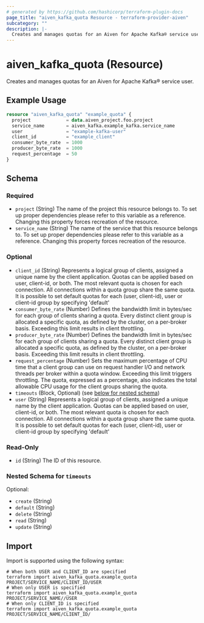 ```yaml
---
# generated by https://github.com/hashicorp/terraform-plugin-docs
page_title: "aiven_kafka_quota Resource - terraform-provider-aiven"
subcategory: ""
description: |-
  Creates and manages quotas for an Aiven for Apache Kafka® service user.
---
```


# aiven_kafka_quota (Resource)

Creates and manages quotas for an Aiven for Apache Kafka® service user.

## Example Usage

```terraform
resource "aiven_kafka_quota" "example_quota" {
  project             = data.aiven_project.foo.project
  service_name        = aiven_kafka.example_kafka.service_name
  user                = "example-kafka-user"
  client_id           = "example_client"
  consumer_byte_rate  = 1000
  producer_byte_rate  = 1000
  request_percentage  = 50
}
```

<!-- schema generated by tfplugindocs -->
## Schema

### Required

- `project` (String) The name of the project this resource belongs to. To set up proper dependencies please refer to this variable as a reference. Changing this property forces recreation of the resource.
- `service_name` (String) The name of the service that this resource belongs to. To set up proper dependencies please refer to this variable as a reference. Changing this property forces recreation of the resource.

### Optional

- `client_id` (String) Represents a logical group of clients, assigned a unique name by the client application.
Quotas can be applied based on user, client-id, or both.
The most relevant quota is chosen for each connection.
All connections within a quota group share the same quota.
It is possible to set default quotas for each (user, client-id), user or client-id group by specifying 'default'
- `consumer_byte_rate` (Number) Defines the bandwidth limit in bytes/sec for each group of clients sharing a quota.
Every distinct client group is allocated a specific quota, as defined by the cluster, on a per-broker basis.
Exceeding this limit results in client throttling.
- `producer_byte_rate` (Number) Defines the bandwidth limit in bytes/sec for each group of clients sharing a quota.
Every distinct client group is allocated a specific quota, as defined by the cluster, on a per-broker basis.
Exceeding this limit results in client throttling.
- `request_percentage` (Number) Sets the maximum percentage of CPU time that a client group can use on request handler I/O and network threads per broker within a quota window.
Exceeding this limit triggers throttling.
The quota, expressed as a percentage, also indicates the total allowable CPU usage for the client groups sharing the quota.
- `timeouts` (Block, Optional) (see [below for nested schema](#nestedblock--timeouts))
- `user` (String) Represents a logical group of clients, assigned a unique name by the client application.
Quotas can be applied based on user, client-id, or both.
The most relevant quota is chosen for each connection.
All connections within a quota group share the same quota.
It is possible to set default quotas for each (user, client-id), user or client-id group by specifying 'default'

### Read-Only

- `id` (String) The ID of this resource.

<a id="nestedblock--timeouts"></a>
### Nested Schema for `timeouts`

Optional:

- `create` (String)
- `default` (String)
- `delete` (String)
- `read` (String)
- `update` (String)

## Import

Import is supported using the following syntax:

```shell
# When both USER and CLIENT_ID are specified
terraform import aiven_kafka_quota.example_quota PROJECT/SERVICE_NAME/CLIENT_ID/USER
# When only USER is specified
terraform import aiven_kafka_quota.example_quota PROJECT/SERVICE_NAME//USER
# When only CLIENT_ID is specified
terraform import aiven_kafka_quota.example_quota PROJECT/SERVICE_NAME/CLIENT_ID/
```
